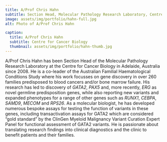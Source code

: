 ```yaml
---
title: A/Prof Chris Hahn
subtitle: Section Head, Molecular Pathology Research Laboratory, Centre for Cancer Biology
image: assets/img/portfolio/hahn-full.jpg
alt: Photo of A/Prof Chris Hahn

caption:
  title: A/Prof Chris Hahn
  subtitle: Centre for Cancer Biology
  thumbnail: assets/img/portfolio/hahn-thumb.jpg
---
```

<p class="item-body">A/Prof Chris Hahn has been Section Head of the Molecular Pathology Research Laboratory at the Centre for Cancer Biology in Adelaide, Australia since 2008. He is a co-leader of the Australian Familial Haematological Conditions Study where his work focusses on gene discovery in over 260 families predisposed to blood cancers and/or bone marrow failure. His research has led to discovery of <i>GATA2</i>, <i>PAX5</i> and, more recently, <i>ERG</i> as novel germline predisposition genes, while also reporting new variants and expanded phenotypes for a range of other genes such as <i>RUNX1</i>, <i>CEBPA</i>, <i>SAMD9</i>, <i>MECOM</i> and <i>RPS26</i>. As a molecular biologist, he has developed numerous bespoke assays for testing the function of variants in these genes, including transactivation assays for GATA2 which are considered “gold standard” by the ClinGen Myeloid Malignancy Variant Curation Expert Panel for functional assessment of GATA2 variants. He is passionate about translating research findings into clinical diagnostics and the clinic to benefit patients and their families.</p>
